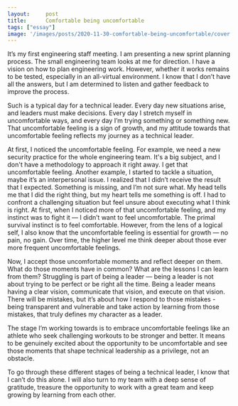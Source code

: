 ```yaml
---
layout:     post
title:      Comfortable being uncomfortable
tags: ["essay"]
image: '/images/posts/2020-11-30-comfortable-being-uncomfortable/cover.svg'
---
```


It’s my first engineering staff meeting. I am presenting a new sprint planning process. The small engineering team looks at me for direction. I have a vision on how to plan engineering work. However, whether it works remains to be tested, especially in an all-virtual environment. I know that I don’t have all the answers, but I am determined to listen and gather feedback to improve the process.

Such is a typical day for a technical leader. Every day new situations arise, and leaders must make decisions. Every day I stretch myself in uncomfortable ways, and every day I’m trying something or something new. That uncomfortable feeling is a sign of growth, and my attitude towards that uncomfortable feeling reflects my journey as a technical leader.

At first, I noticed the uncomfortable feeling. For example, we need a new security practice for the whole engineering team. It's a big subject, and I don't have a methodology to approach it right away. I get that uncomfortable feeling. Another example, I started to tackle a situation, maybe it’s an interpersonal issue. I realized that I didn’t receive the result that I expected. Something is missing, and I’m not sure what. My head tells me that I did the right thing, but my heart tells me something is off. I had to confront a challenging situation but feel unsure about executing what I think is right. At first, when I noticed more of that uncomfortable feeling, and my instinct was to fight it — I didn’t want to feel uncomfortable. The primal survival instinct is to feel comfortable. However, from the lens of a logical self, I also know that the uncomfortable feeling is essential for growth — no pain, no gain. Over time, the higher level me think deeper about those ever more frequent uncomfortable feelings.

Now,  I accept those uncomfortable moments and reflect deeper on them. What do those moments have in common? What are the lessons I can learn from them? Struggling is part of being a leader — being a leader is not about trying to be perfect or be right all the time. Being a leader means having a clear vision, communicate that vision, and execute on that vision. There will be mistakes, but it’s about how I respond to those mistakes - being transparent and vulnerable and take action by learning from those mistakes, that truly defines my character as a leader.

The stage I’m working towards is to embrace uncomfortable feelings like an athlete who seek challenging workouts to be stronger and better.  It means to be genuinely excited about the opportunity to be uncomfortable and see those moments that shape technical leadership as a privilege, not an obstacle.

To go through these different stages of being a technical leader, I know that I can’t do this alone. I will also turn to my team with a deep sense of gratitude, treasure the opportunity to work with a great team and keep growing by learning from each other.
